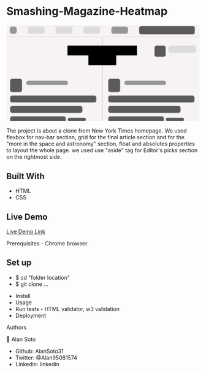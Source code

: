 # Smashing-Magazine-Heatmap

![screenshot](/screenshot.png)

The project is about a clone from New York Times homepage. We used flexbox for nav-bar section, grid for the final article section and for the "more in the space and astronomy" section, float and absolutes properties to layout the whole page. we used use "aside" tag for Editor's picks section on the rightmost side.

## Built With

- HTML
- CSS

## Live Demo

[Live Demo Link](...)

Prerequisites - Chrome browser

## Set up

 - $ cd "folder location"
 - $ git clone ...
* Install
* Usage 
* Run tests - HTML validator, w3 validation
* Deployment 

Authors

👤 Alan Soto

 - Github: AlanSoto31
 - Twitter: @Alan95081574
 - Linkedin: linkedin